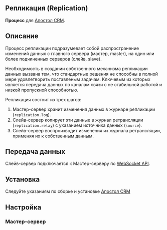 Репликация (Replication)
-
**Процесс** для [Апостол CRM](https://github.com/apostoldevel/apostol-crm).

Описание
-
Процесс репликации подразумевает собой распространение изменений данных с главного сервера (мастер, master), на один или более подчиненных серверов (слейв, slave).

Необходимость в создании собственного механизма репликации данных вызвана тем, что стандартные решения не способны в полной мере удовлетворить поставленым задачам. Ключевым из которых является передача данных по каналам связи с не стабильной работой и низкой пропускной способнотью. 

Репликация состоит из трех шагов:

1. Мастер-сервер хранит изменения данных в журнаре репликации (`replication.log`).
2. Слейв-сервер копирует эти данные в журнал ретрансляции (`replication.relay`) с указанием источника данных (`source`).
3. Слейв-сервер воспроизводит изменения из журнала ретрансляции, применяя их к собственным данным.

Передача данных
-
Слейв-сервер подключается к Мастер-серверу по [WebSocket API](https://github.com/apostoldevel/module-WebSocketAPI). 

Установка
-
Следуйте указаниям по сборке и установке [Апостол CRM](https://github.com/apostoldevel/apostol-crm#%D1%81%D0%B1%D0%BE%D1%80%D0%BA%D0%B0-%D0%B8-%D1%83%D1%81%D1%82%D0%B0%D0%BD%D0%BE%D0%B2%D0%BA%D0%B0)

Настройка
-

### Мастер-сервер

